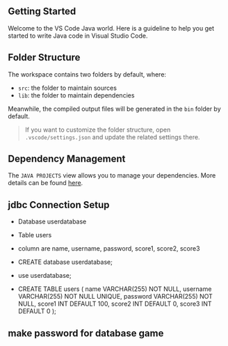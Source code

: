 ## Getting Started

Welcome to the VS Code Java world. Here is a guideline to help you get started to write Java code in Visual Studio Code.

## Folder Structure

The workspace contains two folders by default, where:

-   `src`: the folder to maintain sources
-   `lib`: the folder to maintain dependencies

Meanwhile, the compiled output files will be generated in the `bin` folder by default.

> If you want to customize the folder structure, open `.vscode/settings.json` and update the related settings there.

## Dependency Management

The `JAVA PROJECTS` view allows you to manage your dependencies. More details can be found [here](https://github.com/microsoft/vscode-java-dependency#manage-dependencies).

## jdbc Connection Setup

-   Database userdatabase
-   Table users
-   column are name, username, password, score1, score2, score3 

-   CREATE database userdatabase;
-   use userdatabase;
-   CREATE TABLE users (
    name VARCHAR(255) NOT NULL,
    username VARCHAR(255) NOT NULL UNIQUE,
    password VARCHAR(255) NOT NULL,
    score1 INT DEFAULT 100,
    score2 INT DEFAULT 0,
    score3 INT DEFAULT 0
    );

## make password for database game
